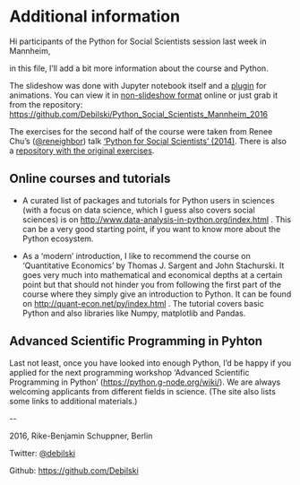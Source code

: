 
# Additional information

Hi participants of the Python for Social Scientists session last week in Mannheim,

in this file, I’ll add a bit more information about the course and Python.

The slideshow was done with Jupyter notebook itself and a [plugin](https://github.com/damianavila/RISE) for animations. You can view it in [non-slideshow format](https://github.com/Debilski/Python_Social_Scientists_Mannheim_2016/blob/master/Introduction-to-Python.ipynb) online or just grab it from the repository: https://github.com/Debilski/Python_Social_Scientists_Mannheim_2016



The exercises for the second half of the course were taken from Renee Chu’s ([@reneighbor](https://twitter.com/reneighbor)) talk [‘Python for Social Scientists’ (2014)](https://www.youtube.com/watch?v=5tk0Jv95FsQ). There is also a [repository with the original exercises](https://github.com/reneighbor/python-for-social-scientists).



## Online courses and tutorials

* A curated list of packages and tutorials for Python users in sciences (with a focus on data science, which I guess also covers social sciences) is on http://www.data-analysis-in-python.org/index.html . This can be a very good starting point, if you want to know more about the Python ecosystem.

* As a ‘modern’ introduction, I like to recommend the course on ‘Quantitative Economics’ by Thomas J. Sargent and John Stachurski. It goes very much into mathematical and economical depths at a certain point but that should not hinder you from following the first part of the course where they simply give an introduction to Python. It can be found on http://quant-econ.net/py/index.html . The tutorial covers basic Python and also libraries like Numpy, matplotlib and Pandas.



## Advanced Scientific Programming in Pyhton

Last not least, once you have looked into enough Python, I’d be happy if you applied for the next programming workshop ‘Advanced Scientific Programming in Python’ (https://python.g-node.org/wiki/). We are always welcoming applicants from different fields in science. (The site also lists some links to additional materials.)

-- 

2016, Rike-Benjamin Schuppner, Berlin

Twitter: [@debilski](https://twitter.com/Debilski)

Github: https://github.com/Debilski


```python

```
